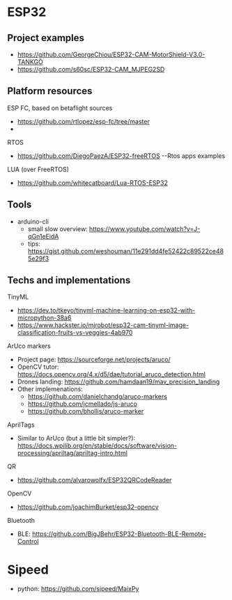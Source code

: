 # ESP32
## Project examples

- https://github.com/GeorgeChiou/ESP32-CAM-MotorShield-V3.0-TANKGO
- https://github.com/s60sc/ESP32-CAM_MJPEG2SD

## Platform resources
ESP FC, based on betaflight sources

- https://github.com/rtlopez/esp-fc/tree/master
- 
RTOS 
- https://github.com/DiegoPaezA/ESP32-freeRTOS --Rtos apps examples

LUA (over FreeRTOS)
- https://github.com/whitecatboard/Lua-RTOS-ESP32

## Tools

- arduino-cli
  - small slow overview: https://www.youtube.com/watch?v=J-qGn1eEidA
  - tips: https://gist.github.com/weshouman/11e291dd4fe52422c89522ce485e29f3


## Techs and implementations

TinyML
- https://dev.to/tkeyo/tinyml-machine-learning-on-esp32-with-micropython-38a6
- https://www.hackster.io/mjrobot/esp32-cam-tinyml-image-classification-fruits-vs-veggies-4ab970



ArUco markers
- Project page: https://sourceforge.net/projects/aruco/
- OpenCV tutor: https://docs.opencv.org/4.x/d5/dae/tutorial_aruco_detection.html
- Drones landing: https://github.com/hamdaan19/mav_precision_landing
- Other implemenations:
  - https://github.com/danielchandg/aruco-markers
  - https://github.com/jcmellado/js-aruco 
  - https://github.com/bhollis/aruco-marker

AprilTags

- Similar to ArUco (but a little bit simpler?): https://docs.wpilib.org/en/stable/docs/software/vision-processing/apriltag/apriltag-intro.html


QR
- https://github.com/alvarowolfx/ESP32QRCodeReader

OpenCV
- https://github.com/joachimBurket/esp32-opencv


Bluetooth
- BLE: https://github.com/BigJBehr/ESP32-Bluetooth-BLE-Remote-Control

# Sipeed
- python: https://github.com/sipeed/MaixPy